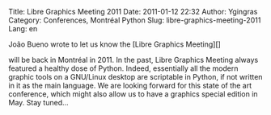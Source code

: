 Title: Libre Graphics Meeting 2011
Date: 2011-01-12 22:32
Author: Ygingras
Category: Conferences, Montréal Python
Slug: libre-graphics-meeting-2011
Lang: en

<!--:en-->João Bueno wrote to let us know the [Libre Graphics Meeting][]
will be back in Montréal in 2011. In the past, Libre Graphics Meeting
always featured a healthy dose of Python. Indeed, essentially all the
modern graphic tools on a GNU/Linux desktop are scriptable in Python, if
not written in it as the main language. We are looking forward for this
state of the art conference, which might also allow us to have a
graphics special edition in May. Stay tuned...

  [Libre Graphics Meeting]: http://www.libregraphicsmeeting.org/2011/index.php
